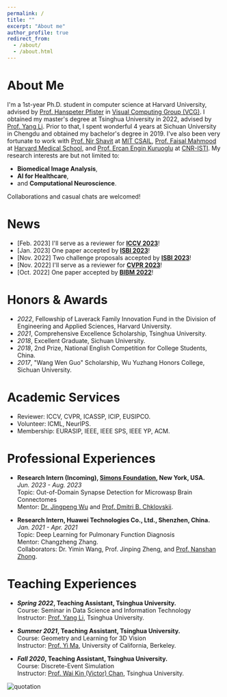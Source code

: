 ```yaml
---
permalink: /
title: ""
excerpt: "About me"
author_profile: true
redirect_from: 
  - /about/
  - /about.html
---
```


# About Me
I'm a 1st-year Ph.D. student in computer science at Harvard University, advised by [Prof. Hanspeter Pfister](https://scholar.google.com/citations?user=VWX-GMAAAAAJ&hl=en) in [Visual Computing Group (VCG)](https://vcg.seas.harvard.edu/). I obtained my master's degree at Tsinghua University in 2022, advised by [Prof. Yang Li](http://yangli-feasibility.com/home/). Prior to that, I spent wonderful 4 years at Sichuan University in Chengdu and obtained my bachelor's degree in 2019. I've also been very fortunate to work with [Prof. Nir Shavit](https://people.csail.mit.edu/shanir/) at [MIT CSAIL](https://www.csail.mit.edu/), [Prof. Faisal Mahmood](https://faisal.ai/) at [Harvard Medical School](https://hms.harvard.edu/), and [Prof. Ercan Engin Kuruoglu](https://scholar.google.com/citations?user=To7e1toAAAAJ&hl=en&oi=ao) at [CNR-ISTI](https://www.isti.cnr.it/en/). My research interests are but not limited to:
* **Biomedical Image Analysis**,
* **AI for Healthcare**,
* and **Computational Neuroscience**.

Collaborations and casual chats are welcomed!

<!-- <font color=red>I'm actively looking for a research intern position in summer 2023. Please shoot me an email if interested!</font> -->



# News
* [Feb. 2023] I'll serve as a reviewer for [**ICCV 2023**](https://iccv2023.thecvf.com/)!
* [Jan. 2023] One paper accepted by [**ISBI 2023**](https://2023.biomedicalimaging.org/en/)!
* [Nov. 2022] Two challenge proposals accepted by [**ISBI 2023**](https://2023.biomedicalimaging.org/en/)!
* [Nov. 2022] I'll serve as a reviewer for [**CVPR 2023**](https://cvpr2023.thecvf.com/)!
* [Oct. 2022] One paper accepted by [**BIBM 2022**](https://ieeebibm.org/BIBM2022/)!

# Honors & Awards
* *2022*, Fellowship of Laverack Family Innovation Fund in the Division of Engineering and Applied Sciences, Harvard University.
* *2021*, Comprehensive Excellence Scholarship, Tsinghua University.
* *2018*, Excellent Graduate, Sichuan University.
* *2018*, 2nd Prize, National English Competition for College Students, China.
* *2017*, "Wang Wen Guo" Scholarship, Wu Yuzhang Honors College, Sichuan University.

# Academic Services
* Reviewer: ICCV, CVPR, ICASSP, ICIP, EUSIPCO.
* Volunteer: ICML, NeurIPS.
* Membership: EURASIP, IEEE, IEEE SPS, IEEE YP, ACM.

# Professional Experiences
* **Research Intern (Incoming), [Simons Foundation](https://www.simonsfoundation.org/), New York, USA.**  
*Jun. 2023 - Aug. 2023*  
Topic: Out-of-Domain Synapse Detection for Microwasp Brain Connectomes  
Mentor: [Dr. Jingpeng Wu](https://www.simonsfoundation.org/people/jingpeng-wu/) and [Prof. Dmitri B. Chklovskii](https://www.simonsfoundation.org/people/dmitri-mitya-chklovskii/).

* **Research Intern, Huawei Technologies Co., Ltd., Shenzhen, China.**  
*Jan. 2021 - Apr. 2021*  
Topic: Deep Learning for Pulmonary Function Diagnosis  
Mentor: Changzheng Zhang.  
Collaborators: Dr. Yimin Wang, Prof. Jinping Zheng, and [Prof. Nanshan Zhong](https://en.wikipedia.org/wiki/Zhong_Nanshan).

# Teaching Experiences
* ***Spring 2022*, Teaching Assistant, Tsinghua University.**  
Course: Seminar in Data Science and Information Technology  
Instructor: [Prof. Yang Li](http://yangli-feasibility.com/home/), Tsinghua University.

* ***Summer 2021*, Teaching Assistant, Tsinghua University.**  
Course: Geometry and Learning for 3D Vision  
Instructor: [Prof. Yi Ma](http://people.eecs.berkeley.edu/~yima/), University of California, Berkeley.

* ***Fall 2020*, Teaching Assistant, Tsinghua University.**  
Course: Discrete-Event Simulation  
Instructor: [Prof. Wai Kin (Victor) Chan](https://www.tbsi.edu.cn/cwj_en/main.htm), Tsinghua University.



<!-- # Education
* **Ph.D. Student, Computer Science**  
*Aug. 2022 - Present*, Harvard University, USA.
* **M.Phil., Data Science and Information Technology**  
*Sept. 2019 - Jun. 2022*, Tsinghua University, China.
* **B.Eng., Opto-Electronics Information Science and Engineering**  
*Sept. 2015 - Jun. 2019*, Sichuan University, China. -->


<img src="../images/quotation_kobe.PNG" alt="quotation"/>




<script type="text/javascript" src="//rf.revolvermaps.com/0/0/6.js?i=5m22jz9kq32&amp;m=7&amp;c=e63100&amp;cr1=ffffff&amp;f=arial&amp;l=0&amp;bv=90&amp;lx=-420&amp;ly=420&amp;hi=20&amp;he=7&amp;hc=a8ddff&amp;rs=80" async="async"></script>

